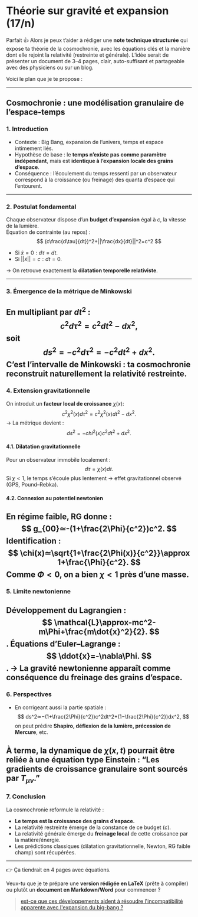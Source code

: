 # Théorie sur gravité et expansion (17/n)

Parfait 👍
Alors je peux t’aider à rédiger une **note technique structurée** qui expose ta théorie de la cosmochronie, avec les équations clés et la manière dont elle rejoint la relativité (restreinte et générale). L’idée serait de présenter un document de 3–4 pages, clair, auto-suffisant et partageable avec des physiciens ou sur un blog.

Voici le plan que je te propose :

---
## Cosmochronie : une modélisation granulaire de l’espace-temps

### 1. Introduction

- Contexte : Big Bang, expansion de l’univers, temps et espace intimement liés.
- Hypothèse de base : le **temps n’existe pas comme paramètre indépendant**, mais est **identique à l’expansion locale des grains d’espace**.
- Conséquence : l’écoulement du temps ressenti par un observateur correspond à la croissance (ou freinage) des quanta d’espace qui l’entourent.

---

### 2. Postulat fondamental

Chaque observateur dispose d’un **budget d’expansion** égal à $c$, la vitesse de la lumière.\
Équation de contrainte (au repos) :
$$
(c\frac{d\tau}{dt})^2+||\frac{dx}{dt}||^2=c^2
$$

- Si $\dot{x}=0:d\tau=dt.$
- Si $||\dot{x}||=c:dt=0.$

→ On retrouve exactement la **dilatation temporelle relativiste**.

---

### 3. Émergence de la métrique de Minkowski

En multipliant par $dt^2$ :
$$
c^2d\tau^2=c^2dt^2-dx^2,
$$
soit
$$
ds^2=-c^2d\tau^2=-c^2dt^2+dx^2.
$$
C’est **l’intervalle de Minkowski** : ta cosmochronie **reconstruit naturellement la relativité restreinte**.
---

### 4. Extension gravitationnelle

On introduit un **facteur local de croissance** $\chi(x)$:
$$
c^2\chi^2(x)d\tau^2=c^2\chi^2(x)dt^2-dx^2.
$$
→ La métrique devient :
$$
ds^2=-chi^2(x)c^2dt^2+dx^2.
$$

#### 4.1. Dilatation gravitationnelle

Pour un observateur immobile localement :
$$
d\tau=\chi(x)dt.
$$
Si $\chi<1$, le temps s’écoule plus lentement → effet gravitationnel observé (GPS, Pound–Rebka).

#### 4.2. Connexion au potentiel newtonien

En régime faible, RG donne :
$$
g_{00}≃-(1+\frac{2\Phi}{c^2})c^2.
$$
Identification :
$$
\chi(x)≃\sqrt{1+\frac{2\Phi(x)}{c^2}}\approx 1+\frac{\Phi}{c^2}.
$$
Comme $\Phi<0$, on a bien $\chi<1$ près d’une masse.
---

### 5. Limite newtonienne

Développement du Lagrangien :
$$
\mathcal{L}\approx-mc^2-m\Phi+\frac{m\dot{x}^2}{2}.
$$.
Équations d’Euler–Lagrange :
$$
\ddot{x}=-\nabla\Phi.
$$.
→ La gravité newtonienne apparaît comme conséquence du freinage des grains d’espace.
---

### 6. Perspectives

- En corrigeant aussi la partie spatiale :
  $$
  ds^2≃−(1+\frac{2\Phi}{c^2})c^2dt^2+(1−\frac{2\Phi}{c^2})dx^2,
  $$
  on peut prédire **Shapiro, déflexion de la lumière, précession de Mercure**, etc.

À terme, la dynamique de $\chi(x,t)$ pourrait être reliée à une équation type **Einstein** :
“Les gradients de croissance granulaire sont sourcés par $T_{μν}$.”
---

### 7. Conclusion

La cosmochronie reformule la relativité :

- **Le temps est la croissance des grains d’espace.**
- La relativité restreinte émerge de la constance de ce budget ($c$).
- La relativité générale émerge du **freinage local** de cette croissance par la matière/énergie.
- Les prédictions classiques (dilatation gravitationnelle, Newton, RG faible champ) sont récupérées.

---
👉 Ça tiendrait en 4 pages avec équations.

Veux-tu que je te prépare une **version rédigée en LaTeX** (prête à compiler) ou plutôt un **document en Markdown/Word** pour commencer ?

> [est-ce que ces développements aident à résoudre l'incompatibilité apparente avec l'expansion du big-bang ?](../18-19-big-bang/18/big-bang-inflation.md)
